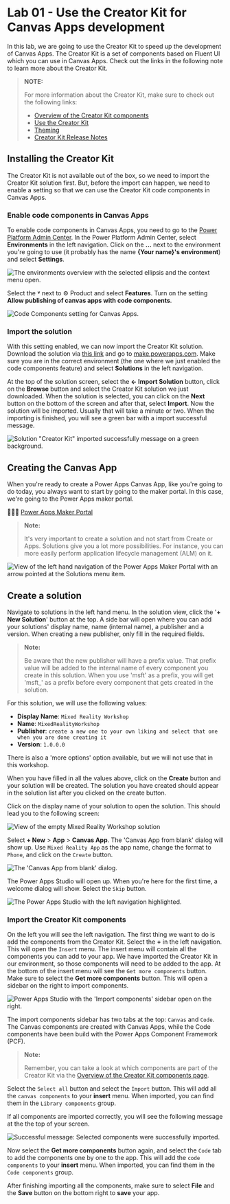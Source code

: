 # Lab 01 - Use the Creator Kit for Canvas Apps development

In this lab, we are going to use the Creator Kit to speed up the development of Canvas Apps. The Creator Kit is a set of components based on Fluent UI which you can use in Canvas Apps. Check out the links in the following note to learn more about the Creator Kit.

> **NOTE:**
>
> For more information about the Creator Kit, make sure to check out the following links:
>
> - [Overview of the Creator Kit components](https://docs.microsoft.com/power-platform/guidance/creator-kit/components)
> - [Use the Creator Kit](https://docs.microsoft.com/power-platform/guidance/creator-kit/creator-kit-explained)
> - [Theming](https://docs.microsoft.com/power-platform/guidance/creator-kit/theme)
> - [Creator Kit Release Notes](https://aka.ms/creatorkitlatestrelease)

## Installing the Creator Kit

The Creator Kit is not available out of the box, so we need to import the Creator Kit solution first. But, before the import can happen, we need to enable a setting so that we can use the Creator Kit code components in Canvas Apps.

### Enable code components in Canvas Apps

To enable code components in Canvas Apps, you need to go to the [Power Platform Admin Center](https://aka.ms/ppac). In the Power Platform Admin Center, select **Environments** in the left navigation. Click on the **...** next to the environment you're going to use (it probably has the name **{Your name}'s environment**) and select **Settings**.

![The environments overview with the selected ellipsis and the context menu open.](./assets/Environment-Settings.png)

Select the **˅** next to ⚙ Product and select **Features**. Turn on the setting **Allow publishing of canvas apps with code components**.

![Code Components setting for Canvas Apps.](assets/Environment-Setting-Code-Components.png)

### Import the solution

With this setting enabled, we can now import the Creator Kit solution. Download the solution via [this link](https://aka.ms/creatorkitdownload) and go to [make.powerapps.com](https://make.powerapps.com). Make sure you are in the correct environment (the one where we just enabled the code components feature) and select **Solutions** in the left navigation.

At the top of the solution screen, select the **← Import Solution** button, click on the **Browse** button and select the Creator Kit solution we just downloaded. When the solution is selected, you can click on the **Next** button on the bottom of the screen and after that, select **Import**. Now the solution will be imported. Usually that will take a minute or two. When the importing is finished, you will see a green bar with a import successful message.

![Solution "Creator Kit" imported successfully message on a green background.](./assets/Creator-Kit-Import-Successful.png)

## Creating the Canvas App

When you're ready to create a Power Apps Canvas App, like you're going to do today, you always want to start by going to the maker portal. In this case, we're going to the Power Apps maker portal.

👩🏾‍💻 [Power Apps Maker Portal](https://make.powerapps.com)

> **Note:**
>
> It's very important to create a solution and not start from Create or Apps. Solutions give you a lot more possibilities. For instance, you can more easily perform application lifecycle management (ALM) on it.

![View of the left hand navigation of the Power Apps Maker Portal with an arrow pointed at the Solutions menu item.](assets/solution-left-hand-menu.png)

## Create a solution

Navigate to solutions in the left hand menu. In the solution view, click the '**+ New Solution**' button at the top. A side bar will open where you can add your solutions' display name, name (internal name), a publisher and a version. When creating a new publisher, only fill in the required fields.

> **Note:**
>
> Be aware that the new publisher will have a prefix value. That prefix value will be added to the internal name of every component you create in this solution. When you use 'msft' as a prefix, you will get 'msft\_' as a prefix before every component that gets created in the solution.

For this solution, we will use the following values:

- **Display Name**: `Mixed Reality Workshop`
- **Name**: `MixedRealityWorkshop`
- **Publisher**: `create a new one to your own liking and select that one when you are done creating it`
- **Version**: `1.0.0.0`

There is also a 'more options' option available, but we will not use that in this workshop.

When you have filled in all the values above, click on the **Create** button and your solution will be created. The solution you have created should appear in the solution list after you clicked on the create button.

Click on the display name of your solution to open the solution. This should lead you to the following screen:

![View of the empty Mixed Reality Workshop solution](assets/solution-empty.png)

Select **+ New** > **App** > **Canvas App**. The 'Canvas App from blank' dialog will show up. Use `Mixed Reality App` as the app name, change the format to `Phone`, and click on the `Create` button.

![The 'Canvas App from blank' dialog.](./assets/Canvas-App-Create.png)

The Power Apps Studio will open up. When you're here for the first time, a welcome dialog will show. Select the `Skip` button.

![The Power Apps Studio with the left navigation highlighted.](./assets/Canvas-Studio-Left-Navigation.png)

### Import the Creator Kit components

On the left you will see the left navigation. The first thing we want to do is add the components from the Creator Kit. Select the **+** in the left navigation. This will open the `Insert` menu. The insert menu will contain all the components you can add to your app. We have imported the Creator Kit in our environment, so those components will need to be added to the app. At the bottom of the insert menu will see the `Get more components` button. Make sure to select the **Get more components** button. This will open a sidebar on the right to import components.

![Power Apps Studio with the 'Import components' sidebar open on the right.](./assets/Canvas-App-Import-Components.png)

The import components sidebar has two tabs at the top: `Canvas` and `Code`. The Canvas components are created with Canvas Apps, while the Code components have been build with the Power Apps Component Framework (PCF).

> **Note:**
>
> Remember, you can take a look at which components are part of the Creator Kit via the [Overview of the Creator Kit components page](https://docs.microsoft.com/en-us/power-platform/guidance/creator-kit/components).

Select the `Select all` button and select the `Import` button. This will add all the `canvas components` to your **insert** menu. When imported, you can find them in the `Library components` group.

If all components are imported correctly, you will see the following message at the the top of your screen.

![Successful message: Selected components were successfully imported.](assets/Canvas-App-Import-Components-Succesfully.png)

Now select the **Get more components** button again, and select the `Code` tab to add the components one by one to the app. This will add the `code components` to your **insert** menu. When imported, you can find them in the `Code components` group.

After finishing importing all the components, make sure to select **File** and the **Save** button on the bottom right to **save** your app.
